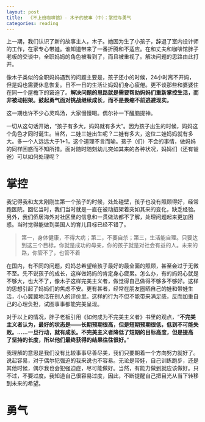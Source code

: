 ```yaml
---
layout: post
title:  《不上班咖啡馆》- 木子的故事（中）：掌控与勇气
categories: reading
---
```


上一期，我们认识了新的故事主人，木子。她因为生了小孩子，辞退了室内设计师的工作，在家专心带娃。谁知道带来了一番折腾和不适应。在和丈夫和咖啡馆胖子老板的交谈中，全职妈妈的角色被看到了，而且被重视了。解决问题的思路由此打开。

像木子类似的全职妈妈遇到的问题主要是，孩子还小的时候，24小时离不开妈，但是妈也需要休息恢复。日不一日的生活让妈妈们身心疲倦。更不谈那些和婆婆住在同一个屋檐下的窘迫了。**解决问题的思路就是需要帮助妈妈们重新掌控生活，而非被动招架。鼓起勇气面对挑战继续成长，而不是畏缩不前逃避现实。**

这一期也许不少心灵鸡汤，大家慢慢喝。偶尔补一下醒脑提神。

一切从这句话开始，“孩子有多大，妈妈就有多大”。因为孩子出生的时候，妈妈这个角色才同时诞生。当然，二娃三娃出生呢？二娃有多大，这位二娃妈妈就有多大。多一个人远远大于1+1，这个道理不言而喻。孩子（们）不会的事情，做妈妈的同样困惑而不知所措。面对随时随刻幼儿突如其来的各种状况，妈妈们（还有爸爸）可以如何处理呢？

# 掌控

我记得我和太太刚刚生第一个孩子的时候，处处碰壁，孩子也没有照顾得好，经常跑医院。回忆当时，我们当时就是一直在被动招架着突如其来的变化，缺乏经验。另外，我们侨居海外对社区里的信息和一贯做法都不了解，处理问题起来更加困惑。当时觉得能做到美国人的育儿目标已经不错了。

> 第一，身体健康，不得大病；第二，不要自杀；第三，生活能自理。只要达到这三个目标，你就是成功的母亲，你的孩子就是对社会有益的人。未来的路，你管不了，也管不着

在国内，有不同的问题，妈妈总希望给孩子最好的最全面的照顾，甚至会过于无微不至。先不说孩子的成长，这样做妈妈的肯定身心疲累。怎么办，有的妈妈心就是不够大，也大不了，像木子这样完美主义者，做觉得自己做得不够多不够好。这样的思想引起了妈妈们的焦虑不安。更有甚者，经常在朋友圈晒自己的娃和带娃生活，小心翼翼地活在别人的评价里。这样的行为不但不能带来满足感，反而加重自己的心理负担，试图事事都能完美呈现。

对于以上的情况，胖子老板引用《如何成为不完美主义者》书里的观点，“**不完美主义者认为，最好的状态是——长期预期很高，但是短期预期很低，低到不可能失败。……一旦行动，就有成长。不完美主义者降低了短期的目标高度，但是提高了坚持的长度，所以他们最终获得的结果往往很好。**” 

我理解的意思是我们没有比较事事尽善尽美，我们只要朝着一个方向努力就好了。说起容易，对于偶尔犯强迫的我来说也不容易。无论是带娃，自己训练跑步，还是其他时候，偶尔我也会犯强迫症，尽可能做好。当然，有能力做到就应该做好。只不过，不要过度。我知道自己很容易过度，因此，不断提醒自己把目光从当下转移到未来的希望。





# 勇气

<!--stackedit_data:
eyJoaXN0b3J5IjpbNzk2MDc2MDg3XX0=
-->